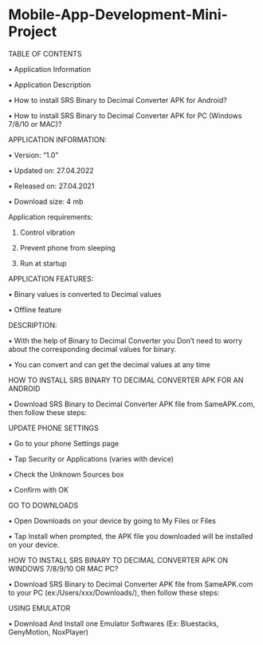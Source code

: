 # Mobile-App-Development-Mini-Project
TABLE OF CONTENTS

•	Application Information

•	Application Description

•	How to install SRS Binary to Decimal Converter APK for Android?

•	How to install SRS Binary to Decimal Converter APK for PC (Windows 7/8/10 or MAC)?


APPLICATION INFORMATION:

•	Version:	“1.0”

•	Updated on:	27.04.2022

•	Released on:	27.04.2021

•	Download size: 4 mb

Application requirements:

1.	Control vibration

2.	Prevent phone from sleeping

3.	Run at startup


APPLICATION FEATURES:

•	Binary values is converted to Decimal values

•	Offline feature

DESCRIPTION:

•	With the help of Binary to Decimal Converter you Don’t need to worry about the corresponding decimal values for binary.

•	You can convert and can get the decimal values at any time

HOW TO INSTALL SRS BINARY TO DECIMAL CONVERTER APK FOR AN ANDROID 

•	Download SRS Binary to Decimal Converter APK file from SameAPK.com, then follow these steps:

UPDATE PHONE SETTINGS 

•	Go to your phone Settings page

•	Tap Security or Applications (varies with device)

•	Check the Unknown Sources box

•	Confirm with OK

GO TO DOWNLOADS 

•	Open Downloads on your device by going to My Files or Files

•	Tap Install when prompted, the APK file you downloaded will be installed on your device.

HOW TO INSTALL SRS BINARY TO DECIMAL CONVERTER APK ON WINDOWS 7/8/9/10 OR MAC PC? 

•	Download SRS Binary to Decimal Converter APK file from SameAPK.com to your PC (ex:/Users/xxx/Downloads/), then follow these steps:

 
USING EMULATOR 

•	Download And Install one Emulator Softwares (Ex: Bluestacks, GenyMotion, NoxPlayer)
